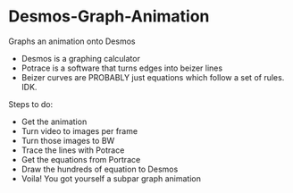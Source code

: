 # Desmos-Graph-Animation
Graphs an animation onto Desmos
- Desmos is a graphing calculator
- Potrace is a software that turns edges into beizer lines
- Beizer curves are PROBABLY just equations which follow a set of rules. IDK.

Steps to do:
- Get the animation
- Turn video to images per frame
- Turn those images to BW
- Trace the lines with Potrace
- Get the equations from Portrace
- Draw the hundreds of equation to Desmos
- Voila! You got yourself a subpar graph animation
